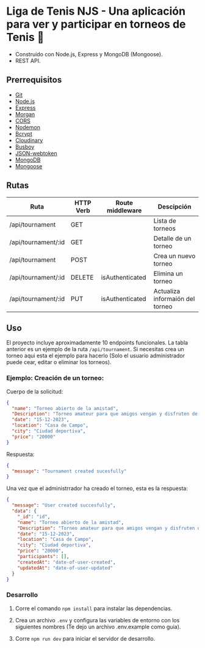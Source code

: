 # Liga de Tenis NJS - Una aplicación para ver y participar en torneos de Tenis 🎾


- Construido con Node.js, Express y MongoDB (Mongoose).
- REST API.

## Prerrequisitos

- [Git](https://git-scm.com/downloads)
- [Node.js](https://nodejs.org/es)
- [Express](https://expressjs.com/)
- [Morgan](https://www.npmjs.com/package/morgan)
- [CORS](https://www.npmjs.com/package/cors)
- [Nodemon](https://www.npmjs.com/package/nodemon)
- [Bcrypt](https://www.npmjs.com/package/bcrypt)
- [Cloudinary](https://cloudinary.com/)
- [Busboy](https://www.npmjs.com/package/busboy)
- [JSON-webtoken](https://jwt.io/)
- [MongoDB](https://www.mongodb.com/)
- [Mongoose](https://mongoosejs.com/)

## Rutas

| Ruta                        | HTTP Verb | Route middleware         | Descipción                             |
| -----------------------------| --------- | -------------------------|-----------------------------------------|
| /api/tournament                   | GET       |                          | Lista de torneos                       |
| /api/tournament/:id                   | GET       |                          | Detalle de un torneo 
| /api/tournament                   | POST      |                          | Crea un nuevo torneo                      |
| /api/tournament/:id  | DELETE       | isAuthenticated          | Elimina un torneo                      |
| /api/tournament/:id              | PUT       | isAuthenticated          | Actualiza informaión del torneo              |



## Uso
El proyecto incluye aproximadamente 10 endpoints funcionales. La tabla anterior es un ejemplo de la ruta `/api/tournament`. Si necesitas crea un torneo aqui esta el ejemplo para hacerlo (Solo el usuario administrador puede cear, editar o eliminar los torneos).

### Ejemplo: **Creación de un torneo**:

Cuerpo de la solicitud:
```json
{
  "name": "Torneo abierto de la amistad",
  "Description": "Torneo amateur para que amigos vengan y disfruten de un apasionante torneo de tenis",
  "date": "15-12-2023",
  "location": "Casa de Campo",
  "city": "Ciudad deportiva",
  "price": "20000"
}
```

Respuesta:
```json
{ 
  "message": "Tournament created sucesfully"
}
```

Una vez que el administrrador ha creado el torneo, esta es la respuesta:
```json
{
  "message": "User created succesfully",
  "data": {
    "_id": "id",
    "name": "Torneo abierto de la amistad",
    "Description": "Torneo amateur para que amigos vengan y disfruten de un apasionante torneo de tenis",
    "date": "15-12-2023",
    "location": "Casa de Campo",
    "city": "Ciudad deportiva",
    "price": "20000",
    "participants": [],
    "createdAt": "date-of-user-created",
    "updatedAt": "date-of-user-updated"
  }
}
```

### Desarrollo

1. Corre el comando `npm install` para instalar las dependencias.

2. Crea un archivo `.env` y configura las variables de entorno con los siguientes nombres (Te dejo un archivo .env.example como guia).

3. Corre `npm run dev` para iniciar el servidor de desarrollo.